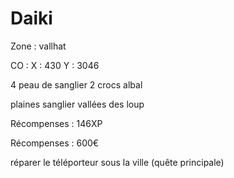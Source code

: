 # Daiki

Zone : vallhat

CO : X : 430 Y : 3046

4 peau de sanglier 2 crocs albal

plaines sanglier vallées des loup

Récompenses : 146XP

Récompenses : 600€

réparer le téléporteur sous la ville (quête principale)
